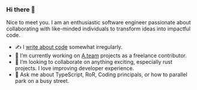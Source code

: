 ### Hi there 👋

Nice to meet you. I am an enthusiastic software engineer passionate about collaborating with like-minded individuals to transform ideas into impactful code. 

- ✍ I [write about code](https://alondahari.github.io/) somewhat irregularly.
- 🔭 I’m currently working on [A.team](https://www.a.team/) projects as a freelance contributor.
- 👯 I’m looking to collaborate on anything exciting, especially rust projects. I love improving developer experience.
- 💬 Ask me about TypeScript, RoR, Coding principals, or how to parallel park on a busy street.

<!--
**alondahari/alondahari** is a ✨ _special_ ✨ repository because its `README.md` (this file) appears on your GitHub profile.

Here are some ideas to get you started:

- 🔭 I’m currently working on ...
- 🌱 I’m currently learning ...
- 👯 I’m looking to collaborate on ...
- 🤔 I’m looking for help with ...
- 💬 Ask me about ...
- 📫 How to reach me: ...
- 😄 Pronouns: ...
- ⚡ Fun fact: ...
-->
